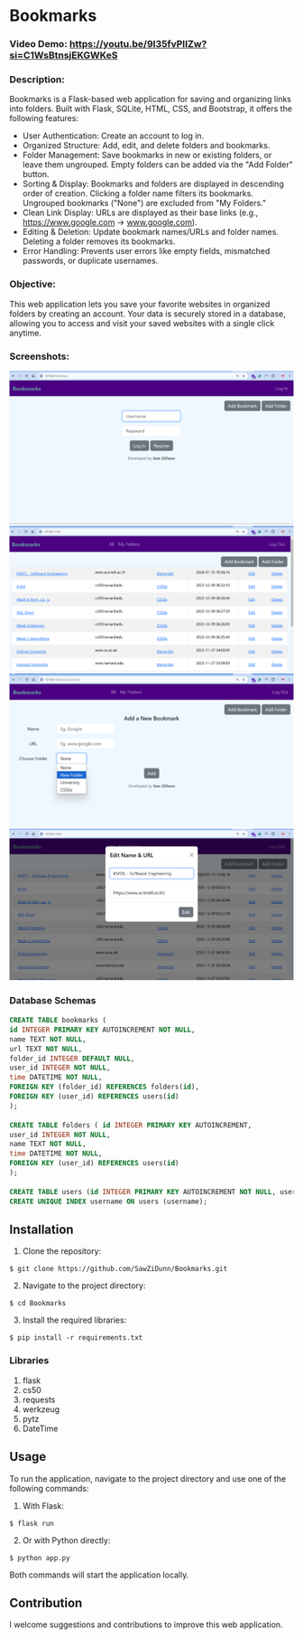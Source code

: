 # Bookmarks

### Video Demo: <https://youtu.be/9I35fvPIIZw?si=C1WsBtnsjEKGWKeS>

### Description:

Bookmarks is a Flask-based web application for saving and organizing links into folders. Built with Flask, SQLite, HTML, CSS, and Bootstrap, it offers the following features:

-   User Authentication: Create an account to log in.
-   Organized Structure: Add, edit, and delete folders and bookmarks.
-   Folder Management:
    Save bookmarks in new or existing folders, or leave them ungrouped.
    Empty folders can be added via the "Add Folder" button.
-   Sorting & Display:
    Bookmarks and folders are displayed in descending order of creation.
    Clicking a folder name filters its bookmarks.
    Ungrouped bookmarks ("None") are excluded from "My Folders."
-   Clean Link Display: URLs are displayed as their base links (e.g., https://www.google.com → www.google.com).
-   Editing & Deletion:
    Update bookmark names/URLs and folder names.
    Deleting a folder removes its bookmarks.
-   Error Handling: Prevents user errors like empty fields, mismatched passwords, or duplicate usernames.

### Objective:

This web application lets you save your favorite websites in organized folders by creating an account. Your data is securely stored in a database, allowing you to access and visit your saved websites with a single click anytime.

### Screenshots:

![1](demo_pictures/1.png)
![2](demo_pictures/2.png)
![2](demo_pictures/3.png)
![4](demo_pictures/4.png)

### Database Schemas

```sql
CREATE TABLE bookmarks (
id INTEGER PRIMARY KEY AUTOINCREMENT NOT NULL,
name TEXT NOT NULL,
url TEXT NOT NULL,
folder_id INTEGER DEFAULT NULL,
user_id INTEGER NOT NULL,
time DATETIME NOT NULL,
FOREIGN KEY (folder_id) REFERENCES folders(id),
FOREIGN KEY (user_id) REFERENCES users(id)
);

CREATE TABLE folders ( id INTEGER PRIMARY KEY AUTOINCREMENT,
user_id INTEGER NOT NULL,
name TEXT NOT NULL,
time DATETIME NOT NULL,
FOREIGN KEY (user_id) REFERENCES users(id)
);

CREATE TABLE users (id INTEGER PRIMARY KEY AUTOINCREMENT NOT NULL, username TEXT NOT NULL, hash TEXT NOT NULL);
CREATE UNIQUE INDEX username ON users (username);
```

## Installation

1. Clone the repository:

```
$ git clone https://github.com/SawZiDunn/Bookmarks.git
```

2. Navigate to the project directory:

```
$ cd Bookmarks
```

3. Install the required libraries:

```
$ pip install -r requirements.txt
```

### Libraries

1. flask
2. cs50
3. requests
4. werkzeug
5. pytz
6. DateTime

## Usage

To run the application, navigate to the project directory and use one of the following commands:

1. With Flask:

```
$ flask run
```

2. Or with Python directly:

```
$ python app.py
```

Both commands will start the application locally.

## Contribution

I welcome suggestions and contributions to improve this web application.
